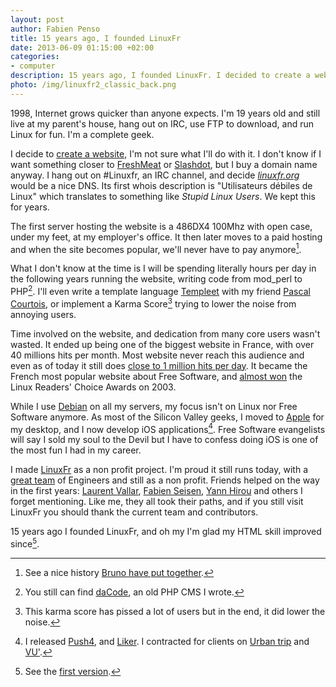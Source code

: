 ```yaml
--- 
layout: post
author: Fabien Penso
title: 15 years ago, I founded LinuxFr
date: 2013-06-09 01:15:00 +02:00
categories: 
- computer
description: 15 years ago, I founded LinuxFr. I decided to create a website, I'm not sure what I'll do with it. I don't know if I want something closer to FreshMeat or Slashdot, but I bought a domain name anyway.
photo: /img/linuxfr2_classic_back.png
---
```


1998, Internet grows quicker than anyone expects. I'm 19 years old and still
live at my parent's house, hang out on IRC, use FTP to download, and run
Linux for fun. I'm a complete geek.

I decide to [create a
website](http://linuxfr.org/images/historique/28juin1998.jpg), I'm not sure
what I'll do with it. I don't know if I want something closer to
[FreshMeat](http://freecode.com/) or [Slashdot](http://www.slashdot.org/), but
I buy a domain name anyway. I hang out on #Linuxfr, an IRC channel, and decide
*[linuxfr.org](http://linuxfr.org)* would be a nice DNS. Its first whois
description is "Utilisateurs débiles de Linux" which translates to something
like *Stupid Linux Users*. We kept this for years.

The first server hosting the website is a 486DX4 100Mhz with open case, under
my feet, at my employer's office. It then later moves to a paid hosting and when
the site becomes popular, we'll never have to pay anymore[^1].

What I don't know at the time is I will be spending literally hours per day in
the following years running the website, writing code from mod_perl to PHP[^2].
I'll even write a template language [Templeet](http://www.templeet.org) with my
friend [Pascal Courtois](http://fr.linkedin.com/pub/pascal-courtois/0/949/a60),
or implement a Karma Score[^3] trying to lower the noise from annoying users.

Time involved on the website, and dedication from many core users wasn't
wasted. It ended up being one of the biggest website in France, with over 40
millions hits per month. Most website never reach this audience and even as of
today it still does [close to 1 million hits per
day](http://linuxfr.org/webalizer/). It became the French most popular website
about Free Software, and [almost
won](http://www.linuxjournal.com/article/7029?page=0,3) the Linux Readers'
Choice Awards on 2003.

While I use [Debian](http://www.debian.org) on all my servers, my focus isn't
on Linux nor Free Software anymore. As most of the Silicon Valley geeks, I
moved to [Apple](http://www.apple.com) for my desktop, and I now develop iOS
applications[^4]. Free Software evangelists will say I sold my soul to the Devil
but I have to confess doing iOS is one of the most fun I had in my career.

I made [LinuxFr](http://linuxfr.org) as a non profit project. I'm proud it
still runs today, with a [great team](http://linuxfr.org/team) of Engineers and
still as a non profit. Friends helped on the way in the first years: [Laurent
Vallar](https://plus.google.com/116243126673573792336/), [Fabien
Seisen](http://fr.linkedin.com/in/fabienseisen), [Yann
Hirou](http://www.hirou.org/) and others I forget mentioning. Like me, they all
took their paths, and if you still visit LinuxFr you should thank the current
team and contributors.

15 years ago I founded LinuxFr, and oh my I'm glad my HTML skill improved
since[^5].

[^1]: See a nice history [Bruno have put together](http://linuxfr.org/images/historique/rmll2008/rmll2008_linuxfr_org.pdf).
[^2]: You still can find [daCode](http://dacode.sourceforge.net/index.en.html), an old PHP CMS I wrote.
[^3]: This karma score has pissed a lot of users but in the end, it did lower the noise.
[^4]: I released [Push4](http://2apn.com), and [Liker](http://likerapp.com/purchase). I contracted for clients on [Urban trip](http://urbantripapp.com) and [VU'](http://www.agencevu.com/iphone/).
[^5]: See the [first version](http://linuxfr.org/images/historique/avril1999.html).
